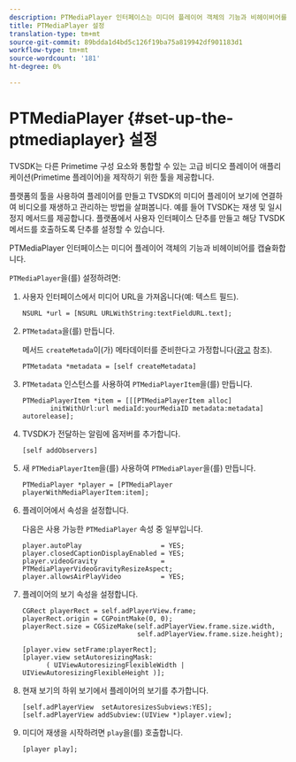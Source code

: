 ```yaml
---
description: PTMediaPlayer 인터페이스는 미디어 플레이어 객체의 기능과 비헤이비어를 캡슐화합니다.
title: PTMediaPlayer 설정
translation-type: tm+mt
source-git-commit: 89bdda1d4bd5c126f19ba75a819942df901183d1
workflow-type: tm+mt
source-wordcount: '181'
ht-degree: 0%

---
```



# PTMediaPlayer {#set-up-the-ptmediaplayer} 설정

TVSDK는 다른 Primetime 구성 요소와 통합할 수 있는 고급 비디오 플레이어 애플리케이션(Primetime 플레이어)을 제작하기 위한 툴을 제공합니다.

플랫폼의 툴을 사용하여 플레이어를 만들고 TVSDK의 미디어 플레이어 보기에 연결하여 비디오를 재생하고 관리하는 방법을 살펴봅니다. 예를 들어 TVSDK는 재생 및 일시 정지 메서드를 제공합니다. 플랫폼에서 사용자 인터페이스 단추를 만들고 해당 TVSDK 메서드를 호출하도록 단추를 설정할 수 있습니다.

PTMediaPlayer 인터페이스는 미디어 플레이어 객체의 기능과 비헤이비어를 캡슐화합니다.

`PTMediaPlayer`을(를) 설정하려면:

1. 사용자 인터페이스에서 미디어 URL을 가져옵니다(예: 텍스트 필드).

   ```
   NSURL *url = [NSURL URLWithString:textFieldURL.text];
   ```

1. `PTMetadata`을(를) 만듭니다.

   메서드 `createMetada`이(가) 메타데이터를 준비한다고 가정합니다([광고](../../ios-3x-advertising/ios-3x-advertising-requirements.md) 참조).

   ```
   PTMetadata *metadata = [self createMetadata]
   ```

1. `PTMetadata` 인스턴스를 사용하여 `PTMediaPlayerItem`을(를) 만듭니다.

   ```
   PTMediaPlayerItem *item = [[[PTMediaPlayerItem alloc] 
          initWithUrl:url mediaId:yourMediaID metadata:metadata] autorelease];
   ```

1. TVSDK가 전달하는 알림에 옵저버를 추가합니다.

   ```
   [self addObservers]
   ```

1. 새 `PTMediaPlayerItem`을(를) 사용하여 `PTMediaPlayer`을(를) 만듭니다.

   ```
   PTMediaPlayer *player = [PTMediaPlayer playerWithMediaPlayerItem:item];
   ```

1. 플레이어에서 속성을 설정합니다.

   다음은 사용 가능한 `PTMediaPlayer` 속성 중 일부입니다.

   ```
   player.autoPlay                    = YES;  
   player.closedCaptionDisplayEnabled = YES; 
   player.videoGravity                = PTMediaPlayerVideoGravityResizeAspect;  
   player.allowsAirPlayVideo          = YES;
   ```

1. 플레이어의 보기 속성을 설정합니다.

   ```
   CGRect playerRect = self.adPlayerView.frame;  
   playerRect.origin = CGPointMake(0, 0); 
   playerRect.size = CGSizeMake(self.adPlayerView.frame.size.width,  
                                self.adPlayerView.frame.size.height); 
   
   [player.view setFrame:playerRect]; 
   [player.view setAutoresizingMask:  
         ( UIViewAutoresizingFlexibleWidth | UIViewAutoresizingFlexibleHeight )];
   ```

1. 현재 보기의 하위 보기에서 플레이어의 보기를 추가합니다.

   ```
   [self.adPlayerView  setAutoresizesSubviews:YES];  
   [self.adPlayerView addSubview:(UIView *)player.view];
   ```

1. 미디어 재생을 시작하려면 `play`을(를) 호출합니다.

   ```
   [player play];
   ```
